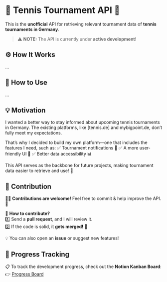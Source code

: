 # 🎾 Tennis Tournament API 🚀  
This is the **unofficial** API for retrieving relevant tournament data of **tennis tournaments in Germany**.  

> ⚠️ **NOTE:** The API is currently under **active development**!  

## ⚙️ How It Works  
...

## 📖 How to Use  
...

## 💡 Motivation  
I wanted a better way to stay informed about upcoming tennis tournaments in Germany. The existing platforms, like [tennis.de] and mybigpoint.de, don’t fully meet my expectations.

That’s why I decided to build my own platform—one that includes the features I need, such as:
✅ Tournament notifications 📢
✅ A more user-friendly UI 🎨
✅ Better data accessibility 📊

This API serves as the backbone for future projects, making tournament data easier to retrieve and use! 🚀

## 🤝 Contribution  
👨‍💻 **Contributions are welcome!** Feel free to commit & help improve the API. 🚀  

🔹 **How to contribute?**  
1️⃣ Send a **pull request**, and I will review it.  
2️⃣ If the code is solid, it **gets merged!** 🎉  

💡 You can also open an **issue** or suggest new features!  

## 📌 Progress Tracking  
📋 To track the development progress, check out the **Notion Kanban Board**:  
👉 [Progress Board](https://fearless-play-bd6.notion.site/18c17400d33a801983d3dc525004e33f?v=18c17400d33a808d863b000c23349fdb&pvs=4)  

